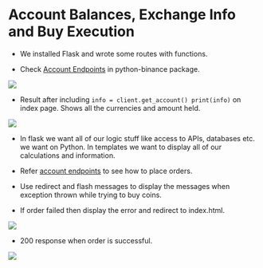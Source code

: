 # Account Balances, Exchange Info and Buy Execution

- We installed Flask and wrote some routes with functions.

- Check [Account Endpoints](https://python-binance.readthedocs.io/en/latest/account.html) in python-binance package.

![](https://i.imgur.com/VavwmvW.png)

- Result after including `info = client.get_account() print(info)` on index page. Shows all the currencies and amount held.

![](https://i.imgur.com/PJP369Z.png)

- In flask we want all of our logic stuff like access to APIs, databases etc. we want on Python. In templates we want to display all of our calculations and information.

- Refer [account endpoints](https://python-binance.readthedocs.io/en/latest/account.html) to see how to place orders.

- Use redirect and flash messages to display the messages when exception thrown while trying to buy coins.

- If order failed then display the error and redirect to index.html.

![](https://i.imgur.com/HtJ6pgZ.png)

- 200 response when order is successful.

![](https://i.imgur.com/nuEBLox.png)
